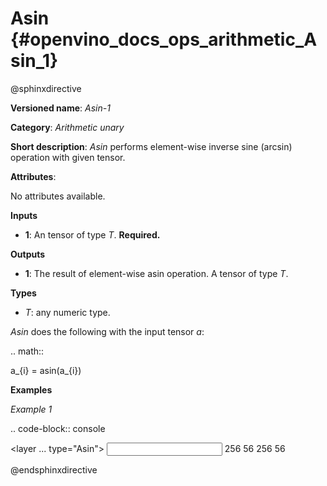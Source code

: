 # Asin {#openvino_docs_ops_arithmetic_Asin_1}

@sphinxdirective

**Versioned name**: *Asin-1*

**Category**: *Arithmetic unary*

**Short description**: *Asin* performs element-wise inverse sine (arcsin) operation with given tensor.

**Attributes**:

  No attributes available.

**Inputs**

  * **1**: An tensor of type *T*. **Required.**

**Outputs**

  * **1**: The result of element-wise asin operation. A tensor of type *T*.

**Types**

  * *T*: any numeric type.

*Asin* does the following with the input tensor *a*:

.. math::
   
   a_{i} = asin(a_{i})

**Examples**

*Example 1*

.. code-block:: console
   
   <layer ... type="Asin">
       <input>
           <port id="0">
               <dim>256</dim>
               <dim>56</dim>
           </port>
       </input>
       <output>
           <port id="1">
               <dim>256</dim>
               <dim>56</dim>
           </port>
       </output>
   </layer>

@endsphinxdirective

